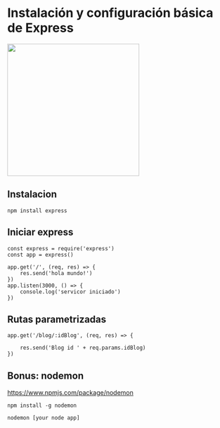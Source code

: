 # Instalación y configuración básica de Express

<img src="https://media.giphy.com/media/IwTWTsUzmIicM/giphy.gif" width="300" />

## Instalacion

```
npm install express
```

## Iniciar express

```
const express = require('express')
const app = express()

app.get('/', (req, res) => {
    res.send('hola mundo!')
})
app.listen(3000, () => {
    console.log('servicor iniciado')
})
```

## Rutas parametrizadas

```
app.get('/blog/:idBlog', (req, res) => {

    res.send('Blog id ' + req.params.idBlog)
})
```

## Bonus: nodemon

https://www.npmjs.com/package/nodemon

```
npm install -g nodemon

nodemon [your node app]

```